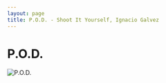 ```yaml
---
layout: page
title: P.O.D. - Shoot It Yourself, Ignacio Galvez
---
```


# P.O.D.

![P.O.D.](http://assets.farmhouse.co/publishing/1-shoot-it-yourself/images/p-o-d-1.jpg)

